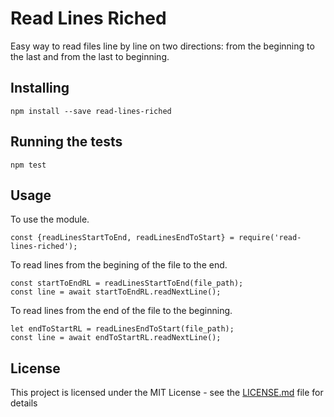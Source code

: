 # Read Lines Riched

Easy way to read files line by line on two directions: from the beginning to the last and from the last to beginning.

## Installing

```
npm install --save read-lines-riched
```

## Running the tests

```
npm test
```

## Usage

To use the module.
```
const {readLinesStartToEnd, readLinesEndToStart} = require('read-lines-riched');
```

To read lines from the begining of the file to the end.
```
const startToEndRL = readLinesStartToEnd(file_path);
const line = await startToEndRL.readNextLine();
```
To read lines from the end of the file to the beginning.
```
let endToStartRL = readLinesEndToStart(file_path);
const line = await endToStartRL.readNextLine();
```

## License

This project is licensed under the MIT License - see the [LICENSE.md](LICENSE.md) file for details

